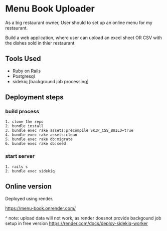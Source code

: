 # Menu Book Uploader

As a big restaurant owner, User should to set up an online menu for my restaurant.

Build a web application, where user can upload an excel sheet OR CSV with the dishes sold in thier restaurant.

## Tools Used
- Ruby on Rails
- Postgresql
- sidekiq [background job processing]

## Deployment steps

### build process

    1. clone the repo
    2. bundle install
    3. bundle exec rake assets:precompile SKIP_CSS_BUILD=true
    4. bundle exec rake assets:clean
    5. bundle exec rake db:migrate
    6. bundle exec rake db:seed

### start server
    1. rails s
    2. bundle exec sidekiq 


## Online version

Deployed using render. 

https://menu-book.onrender.com/

^ note: upload data will not work, as render doesnot provide backgound job setup in free version
https://render.com/docs/deploy-sidekiq-worker